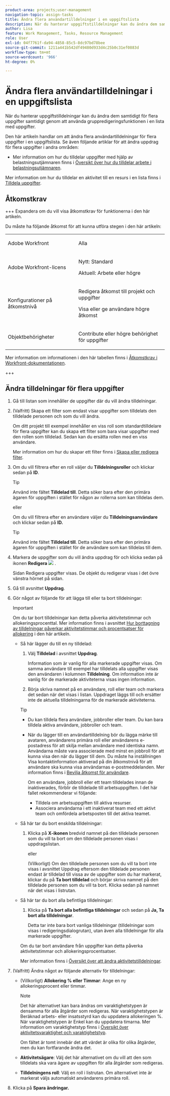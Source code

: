 ```yaml
---
product-area: projects;user-management
navigation-topic: assign-tasks
title: Ändra flera användartilldelningar i en uppgiftslista
description: När du hanterar uppgiftstilldelningar kan du ändra dem samtidigt för flera uppgifter samtidigt genom att använda gruppredigeringsfunktionen i en lista med uppgifter.
author: Lisa
feature: Work Management, Tasks, Resource Management
role: User
exl-id: 04f7761f-da94-4858-85c5-8dc97bd78bee
source-git-commit: 1211a441b542df49480d933d4c25b0c31ef0883d
workflow-type: tm+mt
source-wordcount: '966'
ht-degree: 0%

---
```


# Ändra flera användartilldelningar i en uppgiftslista

<!--Audited: 07/2024-->

<!--
<p>There is a similar article in Resource Scheduling and a similar one for Issues; when things change, you might need to update all 3</p>
-->

När du hanterar uppgiftstilldelningar kan du ändra dem samtidigt för flera uppgifter samtidigt genom att använda gruppredigeringsfunktionen i en lista med uppgifter.

Den här artikeln handlar om att ändra flera användartilldelningar för flera uppgifter i en uppgiftslista. Se även följande artiklar för att ändra uppdrag för flera uppgifter i andra områden:

* Mer information om hur du tilldelar uppgifter med hjälp av belastningsutjämnaren finns i [Översikt över hur du tilldelar arbete i belastningsutjämnaren](../../../resource-mgmt/workload-balancer/assign-work-in-workload-balancer.md).

Mer information om hur du tilldelar en aktivitet till en resurs i en lista finns i [Tilldela uppgifter](../../../manage-work/tasks/assign-tasks/assign-tasks.md).

## Åtkomstkrav

+++ Expandera om du vill visa åtkomstkrav för funktionerna i den här artikeln.

Du måste ha följande åtkomst för att kunna utföra stegen i den här artikeln:

<table style="table-layout:auto"> 
 <col> 
 <col> 
 <tbody> 
  <tr> 
   <td role="rowheader">Adobe Workfront</td> 
   <td> <p>Alla</p> </td> 
  </tr> 
  <tr> 
   <td role="rowheader">Adobe Workfront-licens</td> 
   <td> <p>Nytt: Standard</p>
   <p>Aktuell: Arbete eller högre</p> </td> 
  </tr> 
  <tr> 
   <td role="rowheader">Konfigurationer på åtkomstnivå</td> 
   <td> <p>Redigera åtkomst till projekt och uppgifter</p> <p>Visa eller ge användare högre åtkomst</p>  </td> 
  </tr> 
  <tr> 
   <td role="rowheader">Objektbehörigheter</td> 
   <td> <p>Contribute eller högre behörighet för uppgifter</p>  </td> 
  </tr> 
 </tbody> 
</table>

Mer information om informationen i den här tabellen finns i [Åtkomstkrav i Workfront-dokumentationen](/help/quicksilver/administration-and-setup/add-users/access-levels-and-object-permissions/access-level-requirements-in-documentation.md).

+++

<!--
<div data-mc-conditions="QuicksilverOrClassic.Draft mode">
<h2>When to modify user assignments on tasks</h2>
<p>(NOTE: moved to the new article: /Content/Manage work/Tasks/Assign tasks/modify-task-assignments-overview.htm) </p>
<p>You might want to modify the user assignments for multiple tasks for a variety of reasons, including the following:</p>
<ul>
<li>Users join or leave your team</li>
<li> <p>A user takes a vacation that extends beyond task due dates</p> <note type="note">
When assigning users to work, their availability according to their schedules affects the Planned and Projected Dates of tasks. For information about schedules, see
<a href="../../../administration-and-setup/set-up-workfront/configure-timesheets-schedules/create-schedules.md" class="MCXref xref">Create a schedule</a>.
</note> </li>
<li>A specific role or user is set as the assignee for multiple tasks and you want to quickly modify all items to be assigned to a different user or role</li>
</ul>
<p><strong>How removing assignees affects task hours and allocation percentages</strong></p>
<p>(NOTE: move to the new article: /Content/Manage work/Tasks/Assign tasks/modify-task-assignments-overview.htm) </p>
<p>Removing users can affect task hours and allocation percentages. The effect that removing a user has on the task depends on the Duration Type that was selected for the task. For information about Duration Type, see <a href="../../../manage-work/tasks/taskdurtn/task-duration-and-duration-type.md" class="MCXref xref">Overview of Task Duration and Duration Type</a>.</p>
<p>When you delete a user from a task with the following Duration Types:</p>
<ul>
<li> <p><strong>Simple:</strong> The planned hours assigned to that user are subtracted from the task's total planned hours.</p> <note type="important">
<span class="s1">This could negatively affect your project plan because it changes the total planned hours for the task and the project.</span>
</note> </li>
<li><span class="s1"><strong>Effort Driven:</strong> The allocation percentage does not change for other users.</span> </li>
<li><span class="s1"><strong>Calculated Assignment:</strong> The allocation percentages of other users are adjusted so that the total equals 100%.</span> </li>
<li><span class="s1"><strong>Calculated Work:</strong> The allocation percentage does not change for other users.</span> </li>
</ul>
</div>
-->

## Ändra tilldelningar för flera uppgifter

1. Gå till listan som innehåller de uppgifter där du vill ändra tilldelningar.
1. (Valfritt) Skapa ett filter som endast visar uppgifter som tilldelats den tilldelade personen och som du vill ändra.

   Om ditt projekt till exempel innehåller en viss roll som standardtilldelare för flera uppgifter kan du skapa ett filter som bara visar uppgifter med den rollen som tilldelad. Sedan kan du ersätta rollen med en viss användare.

   Mer information om hur du skapar ett filter finns i [Skapa eller redigera filter](../../../reports-and-dashboards/reports/reporting-elements/create-filters.md).


1. Om du vill filtrera efter en roll väljer du **Tilldelningsroller** och klickar sedan på **ID**.

   >[!TIP]
   >
   >Använd inte fältet **Tilldelad till**. Detta söker bara efter den primära ägaren för uppgiften i stället för någon av rollerna som kan tilldelas dem.

   eller

   Om du vill filtrera efter en användare väljer du **Tilldelningsanvändare** och klickar sedan på **ID.**

   >[!TIP]
   >
   >Använd inte fältet **Tilldelad till**. Detta söker bara efter den primära ägaren för uppgiften i stället för de användare som kan tilldelas till dem.

1. Markera de uppgifter som du vill ändra uppdrag för och klicka sedan på ikonen **Redigera** ![](assets/edit-icon.png) .

   Sidan Redigera uppgifter visas. De objekt du redigerar visas i det övre vänstra hörnet på sidan.

1. Gå till avsnittet **Uppdrag**.
1. Gör något av följande för att lägga till eller ta bort tilldelningar:

   >[!IMPORTANT]
   >
   >Om du tar bort tilldelningar kan detta påverka aktivitetstimmar och allokeringsprocenttal. Mer information finns i avsnittet [Hur borttagning av tilldelningar påverkar aktivitetstimmar och procentsatser för allokering](#how-removing-assignees-affects-task-hours-and-allocation-percentages) i den här artikeln.

   * Så här lägger du till en ny tilldelad:

      1. Välj **Tilldelad** i avsnittet **Uppdrag**.

         Information som är vanlig för alla markerade uppgifter visas. Om samma användare till exempel har tilldelats alla uppgifter visas den användaren i kolumnen **Tilldelning**. Om information inte är vanlig för de markerade aktiviteterna visas ingen information.

      1. Börja skriva namnet på en användare, roll eller team och markera det sedan när det visas i listan. Uppdraget läggs till och ersätter inte de aktuella tilldelningarna för de markerade aktiviteterna.


     >[!TIP]
     >
     > * Du kan tilldela flera användare, jobbroller eller team. Du kan bara tilldela aktiva användare, jobbroller och team.
     >   
     > * När du lägger till en användartilldelning bör du lägga märke till avataren, användarens primära roll eller användarens e-postadress för att skilja mellan användare med identiska namn. Användarna måste vara associerade med minst en jobbroll för att kunna visa den när du lägger till dem. Du måste ha inställningen Visa kontaktinformation aktiverad på din åtkomstnivå för att användare ska kunna visa användarnas e-postmeddelanden. Mer information finns i [Bevilja åtkomst för användare](../../../administration-and-setup/add-users/configure-and-grant-access/grant-access-other-users.md).
     > 
     >   Om en användare, jobbroll eller ett team tilldelades innan de inaktiverades, förblir de tilldelade till arbetsuppgiften. I det här fallet rekommenderar vi följande:
     >   
     >     * Tilldela om arbetsuppgiften till aktiva resurser.
     >     * Associera användarna i ett inaktiverat team med ett aktivt team och omfördela arbetsposten till det aktiva teamet.


   * Så här tar du bort enskilda tilldelningar:

      1. Klicka på **X-ikonen** bredvid namnet på den tilldelade personen som du vill ta bort om den tilldelade personen visas i uppdragslistan.

         eller

         (Villkorligt) Om den tilldelade personen som du vill ta bort inte visas i avsnittet Uppdrag eftersom den tilldelade personen endast är tilldelad till vissa av de uppgifter som du har markerat, klickar du på **Ta bort tilldelad** och börjar skriva namnet på den tilldelade personen som du vill ta bort. Klicka sedan på namnet när det visas i listrutan.

   * Så här tar du bort alla befintliga tilldelningar:

      1. Klicka på **Ta bort alla befintliga tilldelningar** och sedan på **Ja, Ta bort alla tilldelningar**.

         Detta tar inte bara bort vanliga tilldelningar (tilldelningar som visas i redigeringsdialogrutan), utan även alla tilldelningar för alla markerade uppgifter.

     Om du tar bort användare från uppgifter kan detta påverka aktivitetstimmar och allokeringsprocentsatser.

     Mer information finns i [Översikt över att ändra aktivitetstilldelningar](../../../manage-work/tasks/assign-tasks/modify-task-assignments-overview.md).

1. (Valfritt) Ändra något av följande alternativ för tilldelningar:

   * (Villkorligt) **Allokering % eller Timmar**: Ange en ny allokeringsprocent eller timmar.

     >[!NOTE]
     >
     >Det här alternativet kan bara ändras om varaktighetstypen är densamma för alla åtgärder som redigeras. När varaktighetstypen är Beräknad arbets- eller insatsstyrd kan du uppdatera allokeringen %. När varaktighetstypen är Enkel kan du uppdatera timarna. Mer information om varaktighetstyp finns i [Översikt över aktivitetsvaraktighet och varaktighetstyp](../../../manage-work/tasks/taskdurtn/task-duration-and-duration-type.md).
     >
     >
     >Om fältet är tomt innebär det att värdet är olika för olika åtgärder, men du kan fortfarande ändra det.

   * **Aktivitetsägare**: Välj det här alternativet om du vill att den som tilldelats ska vara ägare av uppgiften för alla åtgärder som redigeras.
   * **Tilldelningens roll**: Välj en roll i listrutan. Om alternativet inte är markerat väljs automatiskt användarens primära roll.

1. Klicka på **Spara ändringar.**
